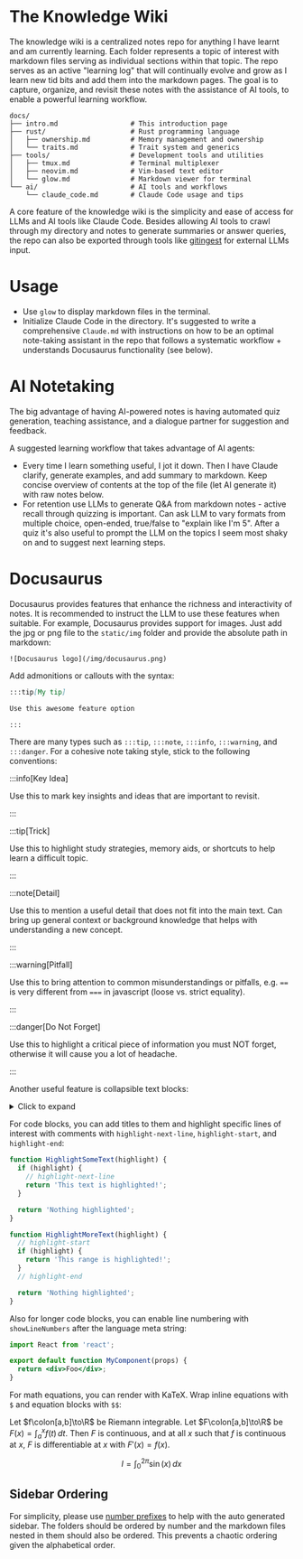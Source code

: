 # The Knowledge Wiki

The knowledge wiki is a centralized notes repo for anything I have learnt and am currently learning. Each folder represents a topic of interest with markdown files serving as individual sections within that topic. The repo serves as an active "learning log" that will continually evolve and grow as I learn new tid bits and add them into the markdown pages. The goal is to capture, organize, and revisit these notes with the assistance of AI tools, to enable a powerful learning workflow.

```
docs/
├── intro.md                  # This introduction page
├── rust/                     # Rust programming language
│   ├── ownership.md          # Memory management and ownership
│   └── traits.md             # Trait system and generics
├── tools/                    # Development tools and utilities
│   ├── tmux.md               # Terminal multiplexer
│   ├── neovim.md             # Vim-based text editor
│   └── glow.md               # Markdown viewer for terminal
└── ai/                       # AI tools and workflows
    └── claude_code.md        # Claude Code usage and tips
```

A core feature of the knowledge wiki is the simplicity and ease of access for LLMs and AI tools like Claude Code. Besides allowing AI tools to crawl through my directory and notes to generate summaries or answer queries, the repo can also be exported through tools like [gitingest](https://gitingest.com/) for external LLMs input.

# Usage

* Use `glow` to display markdown files in the terminal.
* Initialize Claude Code in the directory. It's suggested to write a comprehensive `Claude.md` with instructions on how to be an optimal note-taking assistant in the repo that follows a systematic workflow + understands Docusaurus functionality (see below).

# AI Notetaking

The big advantage of having AI-powered notes is having automated quiz generation, teaching assistance, and a dialogue partner for suggestion and feedback.

A suggested learning workflow that takes advantage of AI agents:
* Every time I learn something useful, I jot it down. Then I have Claude clarify, generate examples, and add summary to markdown. Keep concise overview of contents at the top of the file (let AI generate it) with raw notes below.
* For retention use LLMs to generate Q&A from markdown notes - active recall through quizzing is important. Can ask LLM to vary formats from multiple choice, open-ended, true/false to "explain like I'm 5". After a quiz it's also useful to prompt the LLM on the topics I seem most shaky on and to suggest next learning steps.

# Docusaurus

Docusaurus provides features that enhance the richness and interactivity of notes. It is recommended to instruct the LLM to use these features when suitable. For example, Docusaurus provides support for images. Just add the jpg or png file to the `static/img` folder and provide the absolute path in markdown:

```
![Docusaurus logo](/img/docusaurus.png)
```

Add admonitions or callouts with the syntax:

```md
:::tip[My tip]

Use this awesome feature option

:::
```

There are many types such as `:::tip`, `:::note`, `:::info`, `:::warning`, and `:::danger`. For a cohesive note taking style, stick to the following conventions:

:::info[Key Idea]

Use this to mark key insights and ideas that are important to revisit.

:::

:::tip[Trick]

Use this to highlight study strategies, memory aids, or shortcuts to help learn a difficult topic.

:::

:::note[Detail]

Use this to mention a useful detail that does not fit into the main text. Can bring up general context or background knowledge that helps with understanding a new concept.

:::

:::warning[Pitfall]

Use this to bring attention to common misunderstandings or pitfalls, e.g. `==` is very different from `===` in javascript (loose vs. strict equality).

:::

:::danger[Do Not Forget]

Use this to highlight a critical piece of information you must NOT forget, otherwise it will cause you a lot of headache.

:::

Another useful feature is collapsible text blocks:

<details>
<summary>Click to expand</summary>

Here’s the hidden content that will appear when the user clicks.  
You can include **Markdown formatting**, lists, code blocks, images, etc.

- Bullet points
- More text

```python
# Code block inside collapsible
print("Hello, collapsible!")
```
</details>

For code blocks, you can add titles to them and highlight specific lines of interest with comments with `highlight-next-line`, `highlight-start`, and `highlight-end`:

```jsx title="/src/components/HighlightCode.js"
function HighlightSomeText(highlight) {
  if (highlight) {
    // highlight-next-line
    return 'This text is highlighted!';
  }

  return 'Nothing highlighted';
}

function HighlightMoreText(highlight) {
  // highlight-start
  if (highlight) {
    return 'This range is highlighted!';
  }
  // highlight-end

  return 'Nothing highlighted';
}
```

Also for longer code blocks, you can enable line numbering with `showLineNumbers` after the language meta string:

```jsx showLineNumbers
import React from 'react';

export default function MyComponent(props) {
  return <div>Foo</div>;
}
```

For math equations, you can render with KaTeX. Wrap inline equations with `$` and equation blocks with `$$`:

Let $f\colon[a,b]\to\R$ be Riemann integrable. Let $F\colon[a,b]\to\R$ be
$F(x)=\int_{a}^{x} f(t)\,dt$. Then $F$ is continuous, and at all $x$ such that
$f$ is continuous at $x$, $F$ is differentiable at $x$ with $F'(x)=f(x)$.

$$
I = \int_0^{2\pi} \sin(x)\,dx
$$

## Sidebar Ordering

For simplicity, please use [number prefixes](https://docusaurus.io/docs/sidebar/autogenerated#using-number-prefixes) to help with the auto generated sidebar. The folders should be ordered by number and the markdown files nested in them should also be ordered. This prevents a chaotic ordering given the alphabetical order.
